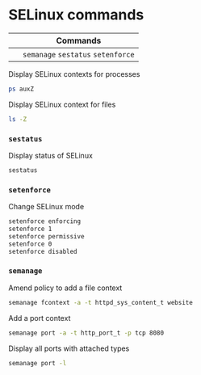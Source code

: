 # SELinux commands
&nbsp;  | Commands
---     | ---
&nbsp;  | `semanage` `sestatus` `setenforce`

Display SELinux contexts for processes
```sh
ps auxZ
```
Display SELinux context for files
```sh
ls -Z
```
### `sestatus`
Display status of SELinux
```sh
sestatus
```
### `setenforce`
Change SELinux mode
```sh
setenforce enforcing
setenforce 1
setenforce permissive
setenforce 0
setenforce disabled
```
### `semanage`
Amend policy to add a file context
```sh
semanage fcontext -a -t httpd_sys_content_t website
```
Add a port context
```sh
semanage port -a -t http_port_t -p tcp 8080
```
Display all ports with attached types
```sh
semanage port -l
```

[sestatus]:                                          #sestatus                                '```&#10;sestatus&#10;```&#10;Display status of SELinux&#10;Rothwell, William. _CompTIA Linux+ Portable Command Guide_.'
[setenforce]:                                        #setenforce                              '```&#10;setenforce&#10;```&#10;Change SELinux mode&#10;Rothwell, William. _CompTIA Linux+ Portable Command Guide_.'
[semanage]:                                          #semanage                                '```&#10;$ semanage&#10;```&#10;Edit security contexts for files and ports'